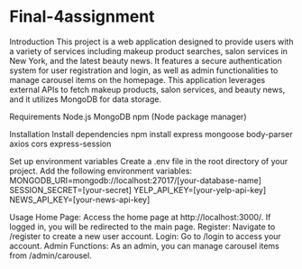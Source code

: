 # Final-4assignment

Introduction
This project is a web application designed to provide users with a variety of services including makeup product searches, salon services in New York, and the latest beauty news. It features a secure authentication system for user registration and login, as well as admin functionalities to manage carousel items on the homepage. This application leverages external APIs to fetch makeup products, salon services, and beauty news, and it utilizes MongoDB for data storage.

Requirements
Node.js
MongoDB
npm (Node package manager)

Installation
Install dependencies
npm install express mongoose body-parser axios cors express-session

Set up environment variables
Create a .env file in the root directory of your project.
Add the following environment variables:
MONGODB_URI=mongodb://localhost:27017/[your-database-name]
SESSION_SECRET=[your-secret]
YELP_API_KEY=[your-yelp-api-key]
NEWS_API_KEY=[your-news-api-key]

Usage
Home Page: Access the home page at http://localhost:3000/. If logged in, you will be redirected to the main page.
Register: Navigate to /register to create a new user account.
Login: Go to /login to access your account.
Admin Functions: As an admin, you can manage carousel items from /admin/carousel.
